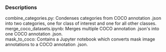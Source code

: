 ### Descriptions <br>
combine_categories.py: Condenses categories from COCO annotation .json into two categories, one for class of interest and one for all other classes. <br>
merge_coco_datasets.ipynb: Merges multiple COCO annotation .json's into one COCO annotation .json. <br>
mask_to_coco: Contains a Jupyter notebook which converts mask image annotations to a COCO annotation .json. <br>
